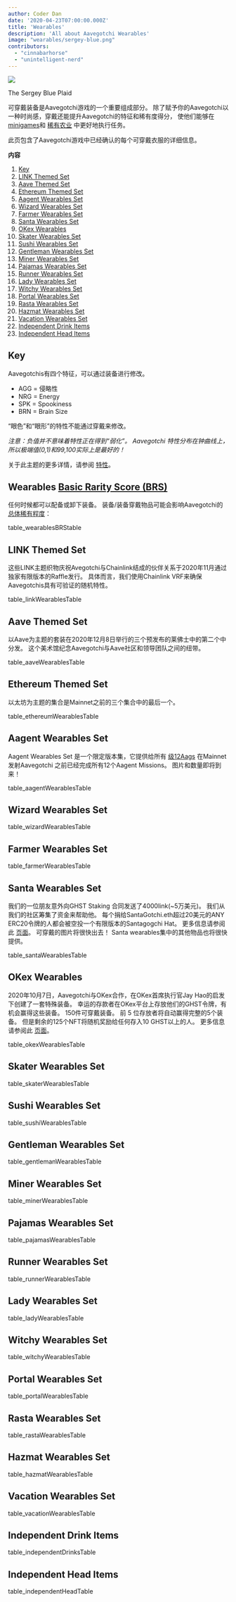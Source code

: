 ```yaml
---
author: Coder Dan
date: '2020-04-23T07:00:00.000Z'
title: 'Wearables'
description: 'All about Aavegotchi Wearables'
image: "wearables/sergey-blue.png"
contributors:
  - "cinnabarhorse"
  - "unintelligent-nerd"
---
```


<div class="headerImageContainer">
<img class="headerImage" src="/wearables/sergey-blue.png">
<p class="headerImageText">The Sergey Blue Plaid</p>
</div>

可穿戴装备是Aavegotchi游戏的一个重要组成部分。 除了赋予你的Aavegotchi以一种时尚感，穿戴还能提升Aavegotchi的特征和稀有度得分， 使他们能够在 [minigames](https://wiki.aavegotchi.com/minigames)和 [稀有农业](https://wiki.aavegotchi.com/rarity-farming) 中更好地执行任务。

此页包含了Aavegotchi游戏中已经确认的每个可穿戴衣服的详细信息。 

<div class="contentsBox">

**内容**

<ol>
<li><a href=#key>Key</a></li>
<li><a href=#link-themed-set>LINK Themed Set</a></li>
<li><a href=#aave-themed-set>Aave Themed Set</a></li>
<li><a href=#ethereum-themed-set>Ethereum Themed Set</a></li>
<li><a href=#aagent-wearables-set>Aagent Wearables Set</a></li>
<li><a href=#wizard-wearables-set>Wizard Wearables Set</a></li>
<li><a href=#farmer-wearables-set>Farmer Wearables Set</a></li>
<li><a href=#santa-wearables-set>Santa Wearables Set</a></li>
<li><a href=#okex-wearables>OKex Wearables</a></li>
<li><a href=#skater-wearables-set>Skater Wearables Set</a></li>
<li><a href=#sushi-wearables-set>Sushi Wearables Set</a></li>
<li><a href=#gentleman-wearables-set>Gentleman Wearables Set</a></li>
<li><a href=#miner-wearables-set>Miner Wearables Set</a></li>
<li><a href=#pajamas-wearables-set>Pajamas Wearables Set</a></li>
<li><a href=#runner-wearables-set>Runner Wearables Set</a></li>
<li><a href=#lady-wearables-set>Lady Wearables Set</a></li>
<li><a href=#witchy-wearables-set>Witchy Wearables Set</a></li>
<li><a href=#portal-wearables-set>Portal Wearables Set</a></li>
<li><a href=#rasta-wearables-set>Rasta Wearables Set</a></li>
<li><a href=#hazmat-wearables-set>Hazmat Wearables Set</a></li>
<li><a href=#vacation-wearables-set>Vacation Wearables Set</a></li>
<li><a href=#independent-drink-items>Independent Drink Items</a></li>
<li><a href=#independent-head-items>Independent Head Items</a></li>
</ol>

</div>

## Key

Aavegotchis有四个特征，可以通过装备进行修改。

* AGG = 侵略性
* NRG = Energy
* SPK = Spookiness
* BRN = Brain Size

“眼色”和“眼形”的特性不能通过穿戴来修改。

*注意：负值并不意味着特性正在得到“弱化”。 Aavegotchi 特性分布在钟曲线上，所以极端值(0,1)和99,100实际上是最好的！*

关于此主题的更多详情，请参阅 [特性](/traits)。

## Wearables [Basic Rarity Score (BRS)](/rarity-farming#base-rarity-score)

任何时候都可以配备或卸下装备。 装备/装备穿戴物品可能会影响Aavegotchi的 [总体稀有程度](https://wiki.aavegotchi.com/en/rarity-farming#base-rarity-score)：

table_wearablesBRStable

## LINK Themed Set

这些LINK主题织物庆祝Avegotchi与Chainlink结成的伙伴关系于2020年11月通过独家有限版本的Raffle发行。 具体而言，我们使用Chainlink VRF来确保Aavegotchis具有可验证的随机特性。

table_linkWearablesTable

## Aave Themed Set

以Aave为主题的套装在2020年12月8日举行的三个预发布的莱佛士中的第二个中分发。 这个美术馆纪念Aavegotchi与Aave社区和领导团队之间的纽带。

table_aaveWearablesTable

## Ethereum Themed Set

以太坊为主题的集合是Mainnet之前的三个集合中的最后一个。

table_ethereumWearablesTable

## Aagent Wearables Set

Aagent Wearables Set 是一个限定版本集，它提供给所有 [级12Aags](/missions) 在Mainnet发射Aavegotchi 之前已经完成所有12个Aagent Missions。 图片和数量即将到来！

table_aagentWearablesTable

## Wizard Wearables Set

table_wizardWearablesTable

## Farmer Wearables Set

table_farmerWearablesTable

## Santa Wearables Set

我们的一位朋友意外向GHST Staking 合同发送了4000link(~5万美元)。 我们从我们的社区筹集了资金来帮助他。 每个捐给SantaGotchi.eth超过20美元的ANY ERC20令牌的人都会被空投一个有限版本的Santagogchi Hat。 更多信息请参阅此 [页面](https://twitter.com/aavegotchi/status/1339738554906243072)。 可穿戴的图片将很快出去！ Santa wearables集中的其他物品也将很快提供。

table_santaWearablesTable

## OKex Wearables

2020年10月7日，Aavegotchi与OKex合作，在OKex首席执行官Jay Hao的启发下创建了一套特殊装备。 幸运的存款者在OKex平台上存放他们的GHST令牌，有机会赢得这些装备。 150件可穿戴装备。 前 5 位存放者将自动赢得完整的5个装备。 但是剩余的125个NFT将随机奖励给任何存入10 GHST以上的人。 更多信息请参阅此 [页面](https://aavegotchi.medium.com/win-special-edition-aavegotchi-x-okex-wearable-nfts-d41728e1f7d2)。

table_okexWearablesTable

## Skater Wearables Set

table_skaterWearablesTable

## Sushi Wearables Set

table_sushiWearablesTable

## Gentleman Wearables Set

table_gentlemanWearablesTable

## Miner Wearables Set

table_minerWearablesTable

## Pajamas Wearables Set

table_pajamasWearablesTable

## Runner Wearables Set

table_runnerWearablesTable

## Lady Wearables Set

table_ladyWearablesTable

## Witchy Wearables Set

table_witchyWearablesTable

## Portal Wearables Set

table_portalWearablesTable

## Rasta Wearables Set

table_rastaWearablesTable

## Hazmat Wearables Set

table_hazmatWearablesTable

## Vacation Wearables Set

table_vacationWearablesTable

## Independent Drink Items

table_independentDrinksTable

## Independent Head Items

table_independentHeadTable